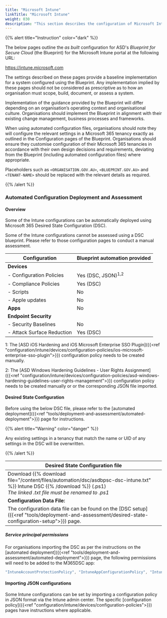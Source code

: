 ```yaml
---
title: "Microsoft Intune"
linkTitle: "Microsoft Intune"
weight: 030
description: "This section describes the configuration of Microsoft Intune associated with systems built according to the guidance provided by ASD's Blueprint for Secure Cloud."
---
```


{{% alert title="Instruction" color="dark" %}}

The below pages outline the *as built* configuration for ASD's *Blueprint for Secure Cloud* (the Blueprint) for the Microsoft Intune portal at the following URL:

<https://intune.microsoft.com>

The settings described on these pages provide a baseline implementation for a system configured using the Blueprint. Any implementation implied by these pages should not be considered as prescriptive as to how an organisation must scope, build, document, or assess a system.

Implementation of the guidance provided by the Blueprint will differ depending on an organisation’s operating context and organisational culture. Organisations should implement the Blueprint in alignment with their existing change management, business processes and frameworks.

When using automated configuration files, organisations should note they will configure the relevant settings in a Microsoft 365 tenancy exactly as outlined in the Configuration pages of the Blueprint. Organisations should ensure they customise configuration of their Microsoft 365 tenancies in accordance with their own design decisions and requirements, deviating from the Blueprint (including automated configuration files) where appropriate.

Placeholders such as `<ORGANISATION.GOV.AU>`, `<BLUEPRINT.GOV.AU>` and `<TENANT-NAME>` should be replaced with the relevant details as required.

{{% /alert %}}

### Automated Configuration Deployment and Assessment

#### Overview

Some of the Intune configurations can be automatically deployed using Microsoft 365 Desired State Configuration (DSC).

Some of the Intune configurations cannot be assessed using a DSC blueprint. Please refer to those configuration pages to conduct a manual assessment.

| Configuration              | Blueprint automation provided |
| -------------------------- | ----------------------------- |
| **Devices**                |                               |
| - Configuration Policies   | Yes (DSC, JSON)<sup>1,2</sup> |
| - Compliance Policies      | Yes (DSC)                     |
| - Scripts                  | No                            |
| - Apple updates            | No                            |
| **Apps**                   | No                            |
| **Endpoint Security**      |                               |
| - Security Baselines       | No                            |
| - Attack Surface Reduction | Yes (DSC)                     |

1: The [ASD iOS Hardening and iOS Microsoft Enterprise SSO Plugin]({{<ref "configuration/intune/devices/configuration-policies/ios-microsoft-enterprise-sso-plugin">}}) configuration policy needs to be created manually.

2: The [ASD Windows Hardening Guidelines - User Rights Assignment]({{<ref "configuration/intune/devices/configuration-policies/asd-windows-hardening-guidelines-user-rights-management">}}) configuration policy needs to be created manually or or the corresponding JSON file imported.

#### Desired State Configuration

Before using the below DSC file, please refer to the [automated deployment]({{<ref "tools/deployment-and-assessment/automated-deployment">}}) page for instructions.

{{% alert title="Warning" color="danger" %}}

Any existing settings in a tenancy that match the name or UID of any settings in the DSC will be overwritten.

{{% /alert %}}

| Desired State Configuration file                                                                                                                                             |
| ---------------------------------------------------------------------------------------------------------------------------------------------------------------------------- |
| Download {{% download file="/content/files/automation/dsc/asdbpsc-dsc-intune.txt" %}} Intune DSC {{% /download %}} (.ps1) <br>*The linked .txt file must be renamed to .ps1* |
| **Configuration Data File:**                                                                                                                                                 |
| The configuration data file can be found on the [DSC setup]({{<ref "tools/deployment-and-assessment/desired-state-configuration-setup">}}) page.                             |

##### Service principal permissions

For organisations importing the DSC as per the instructions on the [automated deployment]({{<ref "tools/deployment-and-assessment/automated-deployment">}}) page, the following permissions will need to be added to the M365DSC app:

```powershell
"IntuneAccountProtectionPolicy", "IntuneAppConfigurationPolicy", "IntuneApplicationControlPolicyWindows10", "IntuneAppProtectionPolicyAndroid", "IntuneAppProtectionPolicyiOS", "IntuneASRRulesPolicyWindows10", "IntuneAttackSurfaceReductionRulesPolicyWindows10ConfigManager", "IntuneDeviceCompliancePolicyAndroid", "IntuneDeviceCompliancePolicyAndroidDeviceOwner", "IntuneDeviceCompliancePolicyAndroidWorkProfile", "IntuneDeviceCompliancePolicyiOs", "IntuneDeviceCompliancePolicyMacOS", "IntuneDeviceCompliancePolicyWindows10", "IntuneDeviceConfigurationCustomPolicyWindows10", "IntuneDeviceConfigurationDefenderForEndpointOnboardingPolicyWindows10", "IntuneDeviceConfigurationDeliveryOptimizationPolicyWindows10", "IntuneDeviceConfigurationDomainJoinPolicyWindows10", "IntuneDeviceConfigurationEmailProfilePolicyWindows10", "IntuneDeviceConfigurationEndpointProtectionPolicyWindows10", "IntuneDeviceConfigurationFirmwareInterfacePolicyWindows10", "IntuneDeviceConfigurationHealthMonitoringConfigurationPolicyWindows10", "IntuneDeviceConfigurationIdentityProtectionPolicyWindows10", "IntuneDeviceConfigurationImportedPfxCertificatePolicyWindows10", "IntuneDeviceConfigurationKioskPolicyWindows10", "IntuneDeviceConfigurationNetworkBoundaryPolicyWindows10", "IntuneDeviceConfigurationPkcsCertificatePolicyWindows10", "IntuneDeviceConfigurationPolicyAndroidDeviceAdministrator", "IntuneDeviceConfigurationPolicyAndroidDeviceOwner", "IntuneDeviceConfigurationPolicyAndroidOpenSourceProject", "IntuneDeviceConfigurationPolicyAndroidWorkProfile", "IntuneDeviceConfigurationPolicyiOS", "IntuneDeviceConfigurationPolicyMacOS", "IntuneDeviceConfigurationPolicyWindows10", "IntuneDeviceConfigurationSCEPCertificatePolicyWindows10", "IntuneDeviceConfigurationSecureAssessmentPolicyWindows10", "IntuneDeviceConfigurationSharedMultiDevicePolicyWindows10", "IntuneDeviceConfigurationTrustedCertificatePolicyWindows10", "IntuneDeviceConfigurationVpnPolicyWindows10", "IntuneDeviceConfigurationWindowsTeamPolicyWindows10", "IntuneDeviceConfigurationWiredNetworkPolicyWindows10", "IntuneDeviceEnrollmentPlatformRestriction", "IntuneExploitProtectionPolicyWindows10SettingCatalog", "IntuneSettingCatalogASRRulesPolicyWindows10", "IntuneSettingCatalogCustomPolicyWindows10", "IntuneWiFiConfigurationPolicyAndroidDeviceAdministrator", "IntuneWifiConfigurationPolicyAndroidEnterpriseDeviceOwner", "IntuneWifiConfigurationPolicyAndroidEnterpriseWorkProfile", "IntuneWifiConfigurationPolicyAndroidForWork", "IntuneWifiConfigurationPolicyAndroidOpenSourceProject", "IntuneWifiConfigurationPolicyIOS", "IntuneWifiConfigurationPolicyMacOS", "IntuneWifiConfigurationPolicyWindows10", "IntuneWindowsInformationProtectionPolicyWindows10MdmEnrolled"
```

#### Importing JSON configurations

Some Intune configurations can be set by importing a configuration policy in JSON format via the Intune admin center. The specific [configuration policy]({{<ref "configuration/intune/devices/configuration-policies">}}) pages have instructions where applicable.
